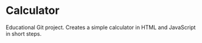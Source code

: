 # Calculator
Educational Git project. Creates a simple calculator in HTML and JavaScript in short steps.
